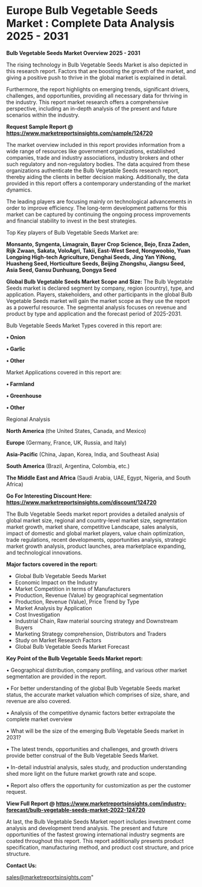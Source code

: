 # Europe Bulb Vegetable Seeds Market : Complete Data Analysis 2025 - 2031

<Strong> Bulb Vegetable Seeds Market Overview 2025 - 2031</strong>

The rising technology in Bulb Vegetable Seeds Market is also depicted in this research report. Factors that are boosting the growth of the market, and giving a positive push to thrive in the global market is explained in detail.

Furthermore, the report highlights on emerging trends, significant drivers, challenges, and opportunities, providing all necessary data for thriving in the industry. This report market research offers a comprehensive perspective, including an in-depth analysis of the present and future scenarios within the industry.

<strong>Request Sample Report @ <a href=https://www.marketreportsinsights.com/sample/124720>https://www.marketreportsinsights.com/sample/124720</a></strong>

The market overview included in this report provides information from a wide range of resources like government organizations, established companies, trade and industry associations, industry brokers and other such regulatory and non-regulatory bodies. The data acquired from these organizations authenticate the Bulb Vegetable Seeds research report, thereby aiding the clients in better decision making. Additionally, the data provided in this report offers a contemporary understanding of the market dynamics.

The leading players are focusing mainly on technological advancements in order to improve efficiency. The long-term development patterns for this market can be captured by continuing the ongoing process improvements and financial stability to invest in the best strategies.

Top Key players of Bulb Vegetable Seeds Market are:

<strong>Monsanto, Syngenta, Limagrain, Bayer Crop Science, Bejo, Enza Zaden, Rijk Zwaan, Sakata, VoloAgri, Takii, East-West Seed, Nongwoobio, Yuan Longping High-tech Agriculture, Denghai Seeds, Jing Yan YiNong, Huasheng Seed, Horticulture Seeds, Beijing Zhongshu, Jiangsu Seed, Asia Seed, Gansu Dunhuang, Dongya Seed</strong>

<strong><b>Global Bulb Vegetable Seeds Market Scope and Size:</b></strong>
The Bulb Vegetable Seeds market is declared segment by company, region (country), type, and application. Players, stakeholders, and other participants in the global Bulb Vegetable Seeds market will gain the market scope as they use the report as a powerful resource. The segmental analysis focuses on revenue and product by type and application and the forecast period of 2025-2031.

Bulb Vegetable Seeds Market Types covered in this report are:

<strong>• Onion

• Garlic

• Other</strong>

Market Applications covered in this report are:

<strong>• Farmland

• Greenhouse

• Other</strong> 

Regional Analysis

<strong>North America</strong> (the United States, Canada, and Mexico)

<strong>Europe</strong> (Germany, France, UK, Russia, and Italy)

<strong>Asia-Pacific</strong> (China, Japan, Korea, India, and Southeast Asia)

<strong>South America</strong> (Brazil, Argentina, Colombia, etc.)

<strong>The Middle East and Africa</strong> (Saudi Arabia, UAE, Egypt, Nigeria, and South Africa)

<strong>Go For Interesting Discount Here: <a href=https://www.marketreportsinsights.com/discount/124720>https://www.marketreportsinsights.com/discount/124720</a></strong>

The Bulb Vegetable Seeds market report provides a detailed analysis of global market size, regional and country-level market size, segmentation market growth, market share, competitive Landscape, sales analysis, impact of domestic and global market players, value chain optimization, trade regulations, recent developments, opportunities analysis, strategic market growth analysis, product launches, area marketplace expanding, and technological innovations.

<strong><b>Major factors covered in the report:</b></strong>
<ul>
  <li>Global Bulb Vegetable Seeds Market </li>
  <li>Economic Impact on the Industry</li>
  <li>Market Competition in terms of Manufacturers</li>
  <li>Production, Revenue (Value) by geographical segmentation</li>
  <li>Production, Revenue (Value), Price Trend by Type</li>
  <li>Market Analysis by Application</li>
  <li>Cost Investigation</li>
  <li>Industrial Chain, Raw material sourcing strategy and Downstream Buyers</li>
  <li>Marketing Strategy comprehension, Distributors and Traders</li>
  <li>Study on Market Research Factors</li>
  <li>Global Bulb Vegetable Seeds Market Forecast</li>
</ul>

<strong><b>Key Point of the Bulb Vegetable Seeds Market report:</b></strong>

• Geographical distribution, company profiling, and various other market segmentation are provided in the report.

• For better understanding of the global Bulb Vegetable Seeds market status, the accurate market valuation which comprises of size, share, and revenue are also covered.

• Analysis of the competitive dynamic factors better extrapolate the complete market overview

• What will be the size of the emerging Bulb Vegetable Seeds market in 2031?

• The latest trends, opportunities and challenges, and growth drivers provide better construal of the Bulb Vegetable Seeds Market.

• In-detail industrial analysis, sales study, and production understanding shed more light on the future market growth rate and scope.

• Report also offers the opportunity for customization as per the customer request.

<strong><b>View Full Report @ <a href=https://www.marketreportsinsights.com/industry-forecast/bulb-vegetable-seeds-market-2022-124720>https://www.marketreportsinsights.com/industry-forecast/bulb-vegetable-seeds-market-2022-124720</a></b></strong>


At last, the Bulb Vegetable Seeds Market report includes investment come analysis and development trend analysis. The present and future opportunities of the fastest growing international industry segments are coated throughout this report. This report additionally presents product specification, manufacturing method, and product cost structure, and price structure.

<strong>Contact Us:</strong>

sales@marketreportsinsights.com"
